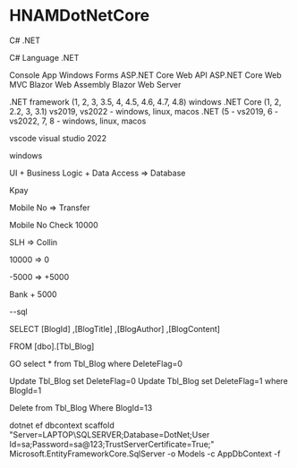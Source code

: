 # HNAMDotNetCore

C# .NET

C# Language
.NET 

Console App
Windows Forms
ASP.NET Core Web API
ASP.NET Core Web MVC
Blazor Web Assembly
Blazor Web Server

.NET framework (1, 2, 3, 3.5, 4, 4.5, 4.6, 4.7, 4.8) windows
.NET Core (1, 2, 2.2, 3, 3.1) vs2019, vs2022 - windows, linux, macos
.NET (5 - vs2019, 6 - vs2022, 7, 8 - windows, linux, macos

vscode
visual studio 2022 

windows

UI + Business Logic + Data Access => Database

Kpay

Mobile No => Transfer 

Mobile No Check
10000

SLH => Collin

10000 => 0

-5000 => +5000

Bank + 5000

--sql

SELECT [BlogId]
      ,[BlogTitle]
      ,[BlogAuthor]
      ,[BlogContent]
	  
  FROM [dbo].[Tbl_Blog]

GO
select * from Tbl_Blog where DeleteFlag=0


Update Tbl_Blog set DeleteFlag=0
Update Tbl_Blog set DeleteFlag=1 where BlogId=1

Delete from Tbl_Blog Where BlogId=13

dotnet ef dbcontext scaffold "Server=LAPTOP\SQLSERVER;Database=DotNet;User Id=sa;Password=sa@123;TrustServerCertificate=True;" Microsoft.EntityFrameworkCore.SqlServer -o Models -c AppDbContext -f